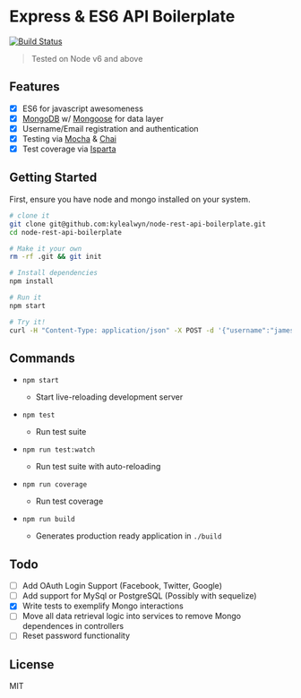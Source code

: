 # Express & ES6 API Boilerplate
[![Build Status](https://travis-ci.org/kylealwyn/node-rest-api-boilerplate.svg?branch=master)](https://travis-ci.org/kylealwyn/node-rest-api-boilerplate)
> Tested on Node v6 and above

## Features
- [x] ES6 for javascript awesomeness
- [x] [MongoDB](https://www.mongodb.com/) w/ [Mongoose](http://mongoosejs.com/) for data layer
- [x] Username/Email registration and authentication
- [x] Testing via [Mocha](https://mochajs.org/) & [Chai](http://chaijs.com/)
- [x] Test coverage via [Isparta](https://github.com/douglasduteil/isparta)

## Getting Started
First, ensure you have node and mongo installed on your system.


```sh
# clone it
git clone git@github.com:kylealwyn/node-rest-api-boilerplate.git
cd node-rest-api-boilerplate

# Make it your own
rm -rf .git && git init

# Install dependencies
npm install

# Run it
npm start

# Try it!
curl -H "Content-Type: application/json" -X POST -d '{"username":"jamesdean", "email": "example@gmail.com", "password":"password1"}' http://localhost:4567/users
```

## Commands

- `npm start`
  - Start live-reloading development server

- `npm test`
  - Run test suite

- `npm run test:watch`
  - Run test suite with auto-reloading

- `npm run coverage`
  - Run test coverage

- `npm run build`
  - Generates production ready application in `./build`

## Todo
- [ ] Add OAuth Login Support (Facebook, Twitter, Google)
- [ ] Add support for MySql or PostgreSQL (Possibly with sequelize)
- [x] Write tests to exemplify Mongo interactions
- [ ] Move all data retrieval logic into services to remove Mongo dependences in controllers
- [ ] Reset password functionality

## License
MIT
